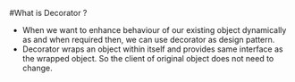 #What is Decorator ?

* When we want to enhance behaviour of our existing object dynamically as and when required then, we can use decorator as design pattern.
* Decorator wraps an object within itself and provides same interface as the wrapped object. So the client of original object does not need to change.